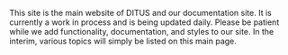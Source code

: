 This site is the main website of DITUS and our documentation site. It is
currently a work in process and is being updated daily. Please be patient while
we add functionality, documentation, and styles to our site. In the interim,
various topics will simply be listed on this main page.
